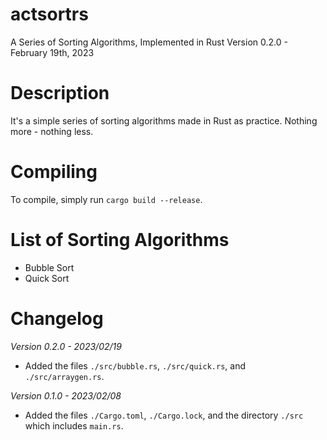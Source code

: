 # actsortrs
A Series of Sorting Algorithms, Implemented in Rust
Version 0.2.0 - February 19th, 2023

# Description
  It's a simple series of sorting algorithms made in Rust as practice. Nothing more - nothing less.

# Compiling
  To compile, simply run ``cargo build --release``.

# List of Sorting Algorithms
  - Bubble Sort
  - Quick Sort

# Changelog
  *Version 0.2.0 - 2023/02/19*
  - Added the files ``./src/bubble.rs``, ``./src/quick.rs``, and ``./src/arraygen.rs``.
  
  *Version 0.1.0 - 2023/02/08*
  - Added the files ``./Cargo.toml``, ``./Cargo.lock``, and the directory ``./src`` which includes ``main.rs``.